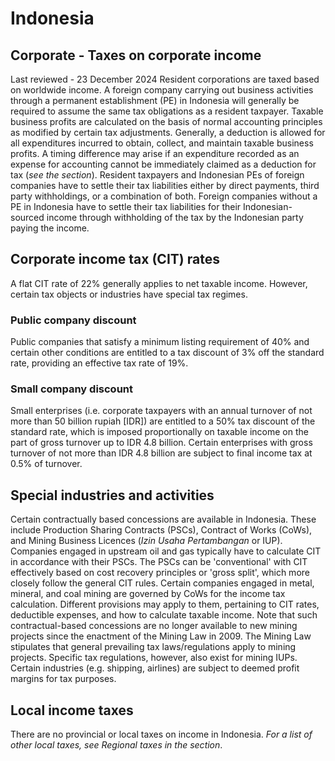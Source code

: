 # Indonesia
## Corporate - Taxes on corporate income
Last reviewed - 23 December 2024
Resident corporations are taxed based on worldwide income. A foreign company carrying out business activities through a permanent establishment (PE) in Indonesia will generally be required to assume the same tax obligations as a resident taxpayer.
Taxable business profits are calculated on the basis of normal accounting principles as modified by certain tax adjustments. Generally, a deduction is allowed for all expenditures incurred to obtain, collect, and maintain taxable business profits. A timing difference may arise if an expenditure recorded as an expense for accounting cannot be immediately claimed as a deduction for tax (_see the section_).
Resident taxpayers and Indonesian PEs of foreign companies have to settle their tax liabilities either by direct payments, third party withholdings, or a combination of both. Foreign companies without a PE in Indonesia have to settle their tax liabilities for their Indonesian-sourced income through withholding of the tax by the Indonesian party paying the income.
## Corporate income tax (CIT) rates
A flat CIT rate of 22% generally applies to net taxable income. However, certain tax objects or industries have special tax regimes. 
### Public company discount
Public companies that satisfy a minimum listing requirement of 40% and certain other conditions are entitled to a tax discount of 3% off the standard rate, providing an effective tax rate of 19%.
### Small company discount
Small enterprises (i.e. corporate taxpayers with an annual turnover of not more than 50 billion rupiah [IDR]) are entitled to a 50% tax discount of the standard rate, which is imposed proportionally on taxable income on the part of gross turnover up to IDR 4.8 billion. Certain enterprises with gross turnover of not more than IDR 4.8 billion are subject to final income tax at 0.5% of turnover.
## Special industries and activities
Certain contractually based concessions are available in Indonesia. These include Production Sharing Contracts (PSCs), Contract of Works (CoWs), and Mining Business Licences (_Izin Usaha Pertambangan_ or IUP).
Companies engaged in upstream oil and gas typically have to calculate CIT in accordance with their PSCs. The PSCs can be 'conventional' with CIT effectively based on cost recovery principles or 'gross split', which more closely follow the general CIT rules.
Certain companies engaged in metal, mineral, and coal mining are governed by CoWs for the income tax calculation. Different provisions may apply to them, pertaining to CIT rates, deductible expenses, and how to calculate taxable income. Note that such contractual-based concessions are no longer available to new mining projects since the enactment of the Mining Law in 2009. The Mining Law stipulates that general prevailing tax laws/regulations apply to mining projects. Specific tax regulations, however, also exist for mining IUPs.
Certain industries (e.g. shipping, airlines) are subject to deemed profit margins for tax purposes. 
## Local income taxes
There are no provincial or local taxes on income in Indonesia. _For a list of other local taxes, see Regional taxes in the section_.
